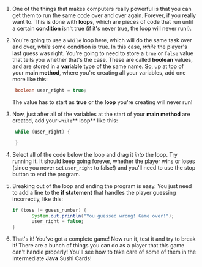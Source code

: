 1. One of the things that makes computers really powerful is that you can get them to run the same code over and over again. Forever, if you really want to. This is done with **loops**, which are pieces of code that run until a certain **condition** isn't true \(if it's never true, the loop will never run!\).
2. You're going to use a `while` loop here, which will do the same task over and over, _while_ some condition is true. In this case, _while_ the player's last guess was right. You're going to need to store a `true` or `false` value that tells you whether that's the case. These are called **boolean** values, and are stored in a **variable** type of the same name. So, up at top of your **main method**, where you're creating all your variables, add one more like this:
   ```java
    boolean user_right = true;
   ```

   The value has to start as **true** or the **loop** you're creating will never run!
3. Now, just after all of the variables at the start of your **main method** are created, add your `while`** loop** like this:

   ```java
    while (user_right) {  

    }
   ```

4. Select all of the code below the loop and drag it _into_ the loop. Try running it. It should keep going forever, whether the player wins or loses \(since you never set `user_right` to false!\) and you'll need to use the stop button to end the program.
5. Breaking out of the loop and ending the program is easy. You just need to add a line to the **if statement** that handles the player guessing incorrectly, like this:
   ```java
   if (toss != guess_number) {
          System.out.println("You guessed wrong! Game over!");
          user_right = false;
   }
   ```
6. That's it! You've got a complete game! Now run it, test it and try to break it! There are a bunch of things you can do as a player that this game can't handle properly! You'll see how to take care of some of them in the Intermediate **Java** Sushi Cards!



